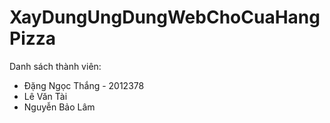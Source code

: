 # XayDungUngDungWebChoCuaHangPizza
Danh sách thành viên:
  - Đặng Ngọc Thắng - 2012378
  - Lê Văn Tài
  - Nguyễn Bảo Lâm
